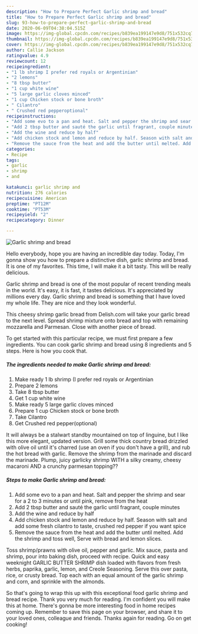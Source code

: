 ```yaml
---
description: "How to Prepare Perfect Garlic shrimp and bread"
title: "How to Prepare Perfect Garlic shrimp and bread"
slug: 93-how-to-prepare-perfect-garlic-shrimp-and-bread
date: 2020-06-09T04:38:04.515Z
image: https://img-global.cpcdn.com/recipes/b839ea199147e9d8/751x532cq70/garlic-shrimp-and-bread-recipe-main-photo.jpg
thumbnail: https://img-global.cpcdn.com/recipes/b839ea199147e9d8/751x532cq70/garlic-shrimp-and-bread-recipe-main-photo.jpg
cover: https://img-global.cpcdn.com/recipes/b839ea199147e9d8/751x532cq70/garlic-shrimp-and-bread-recipe-main-photo.jpg
author: Callie Jackson
ratingvalue: 4.9
reviewcount: 12
recipeingredient:
- "1 lb shrimp I prefer red royals or Argentinian"
- "2 lemons"
- "8 tbsp butter"
- "1 cup white wine"
- "5 large garlic cloves minced"
- "1 cup Chicken stock or bone broth"
- " Cilantro"
- " Crushed red pepperoptional"
recipeinstructions:
- "Add some evo to a pan and heat. Salt and pepper the shrimp and sear for a 2 to 3 minutes or until pink, remove from the heat"
- "Add 2 tbsp butter and sauté the garlic until fragrant, couple minutes"
- "Add the wine and reduce by half"
- "Add chicken stock and lemon and reduce by half. Season with salt and add some fresh cilantro to taste, crushed red pepper if you want spice"
- "Remove the sauce from the heat and add the butter until melted. Add the shrimp and toss well, Serve with bread and lemon slices."
categories:
- Recipe
tags:
- garlic
- shrimp
- and

katakunci: garlic shrimp and 
nutrition: 276 calories
recipecuisine: American
preptime: "PT12M"
cooktime: "PT53M"
recipeyield: "2"
recipecategory: Dinner

---
```



![Garlic shrimp and bread](https://img-global.cpcdn.com/recipes/b839ea199147e9d8/751x532cq70/garlic-shrimp-and-bread-recipe-main-photo.jpg)

Hello everybody, hope you are having an incredible day today. Today, I'm gonna show you how to prepare a distinctive dish, garlic shrimp and bread. It is one of my favorites. This time, I will make it a bit tasty. This will be really delicious.

Garlic shrimp and bread is one of the most popular of recent trending meals in the world. It's easy, it is fast, it tastes delicious. It's appreciated by millions every day. Garlic shrimp and bread is something that I have loved my whole life. They are nice and they look wonderful.

This cheesy shrimp garlic bread from Delish.com will take your garlic bread to the next level. Spread shrimp mixture onto bread and top with remaining mozzarella and Parmesan. Close with another piece of bread.


To get started with this particular recipe, we must first prepare a few ingredients. You can cook garlic shrimp and bread using 8 ingredients and 5 steps. Here is how you cook that.

<!--inarticleads1-->

##### The ingredients needed to make Garlic shrimp and bread:

1. Make ready 1 lb shrimp (I prefer red royals or Argentinian
1. Prepare 2 lemons
1. Take 8 tbsp butter
1. Get 1 cup white wine
1. Make ready 5 large garlic cloves minced
1. Prepare 1 cup Chicken stock or bone broth
1. Take  Cilantro
1. Get  Crushed red pepper(optional)


It will always be a stalwart standby mountained on top of linguine, but I like this more elegant, updated version. Grill some thick country bread drizzled with olive oil until it&#39;s charred (use an oven if you don&#39;t have a grill), and rub the hot bread with garlic. Remove the shrimp from the marinade and discard the marinade. Plump, juicy garlicky shrimp WITH a silky creamy, cheesy macaroni AND a crunchy parmesan topping?? 

<!--inarticleads2-->

##### Steps to make Garlic shrimp and bread:

1. Add some evo to a pan and heat. Salt and pepper the shrimp and sear for a 2 to 3 minutes or until pink, remove from the heat
1. Add 2 tbsp butter and sauté the garlic until fragrant, couple minutes
1. Add the wine and reduce by half
1. Add chicken stock and lemon and reduce by half. Season with salt and add some fresh cilantro to taste, crushed red pepper if you want spice
1. Remove the sauce from the heat and add the butter until melted. Add the shrimp and toss well, Serve with bread and lemon slices.


Toss shrimp/prawns with olive oil, pepper and garlic. Mix sauce, pasta and shrimp, pour into baking dish, proceed with recipe. Quick and easy weeknight GARLIC BUTTER SHRIMP dish loaded with flavors from fresh herbs, paprika, garlic, lemon, and Creole Seasoning. Serve this over pasta, rice, or crusty bread. Top each with an equal amount of the garlic shrimp and corn, and sprinkle with the almonds. 

So that's going to wrap this up with this exceptional food garlic shrimp and bread recipe. Thank you very much for reading. I'm confident you will make this at home. There's gonna be more interesting food in home recipes coming up. Remember to save this page on your browser, and share it to your loved ones, colleague and friends. Thanks again for reading. Go on get cooking!
